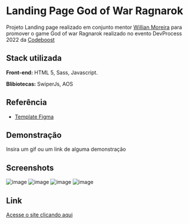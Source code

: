 # Landing Page God of War  Ragnarok

Projeto Landing page realizado em conjunto mentor [Willian Moreira](https://github.com/WillMoreiraDev) para promover o game God of war Ragnarok realizado no evento DevProcess 2022 da [Codeboost](https://codeboost.com.br/)

## Stack utilizada

**Front-end:** HTML 5, Sass, Javascript.

**Blibiotecas:** SwiperJs, AOS




## Referência

 - [Template Figma](https://www.figma.com/file/lXv2VXWJk1mEmtLfIuwE2k/Codeboost---God-of-War-Ragnarok-(Copy)?node-id=0%3A1&t=XjOTRvzosMFnlPpG-1)



## Demonstração

Insira um gif ou um link de alguma demonstração


## Screenshots

![image](https://user-images.githubusercontent.com/90051803/205113724-1222f3a6-b22a-4c7f-b084-f9a4356dd3c7.png)
![image](https://user-images.githubusercontent.com/90051803/205114018-a0ddb143-e77e-4830-a805-2915673f6856.png)
![image](https://user-images.githubusercontent.com/90051803/205114277-e2f652bd-2a8b-4a9a-a370-f984d93b7d64.png)
![image](https://user-images.githubusercontent.com/90051803/205114477-ddf4a273-1b1d-4da6-8142-75d2adf952b8.png)







## Link
[Acesse o site clicando aqui](https://jordemar-d-bousquet.github.io/gow_ragnarok/)
